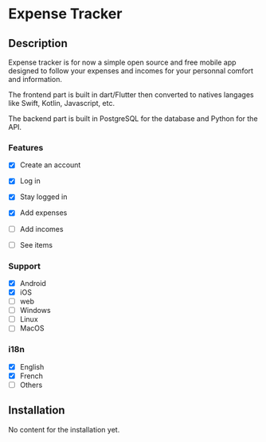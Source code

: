 # Expense Tracker

## Description

Expense tracker is for now a simple open source and free mobile app designed to follow your expenses and incomes for your personnal comfort and information. 

The frontend part is built in dart/Flutter then converted to natives langages like Swift, Kotlin, Javascript, etc.

The backend part is built in PostgreSQL for the database and Python for the API.

### Features

- [x] Create an account 
- [x] Log in
- [x] Stay logged in
- [x] Add expenses
- [ ] Add incomes
- [ ] See items


### Support

- [x] Android
- [x] iOS
- [ ] web
- [ ] Windows
- [ ] Linux
- [ ] MacOS

### i18n 

- [x] English
- [x] French
- [ ] Others

## Installation

No content for the installation yet.
